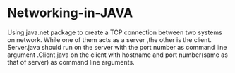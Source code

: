 # Networking-in-JAVA

Using java.net package to create a TCP connection between two systems on network. While one of them acts as a server ,the other is the client. Server.java should run on the server with the port number as command line argument .Client.java on the client with hostname and port number(same as that of server) as command line arguments.
